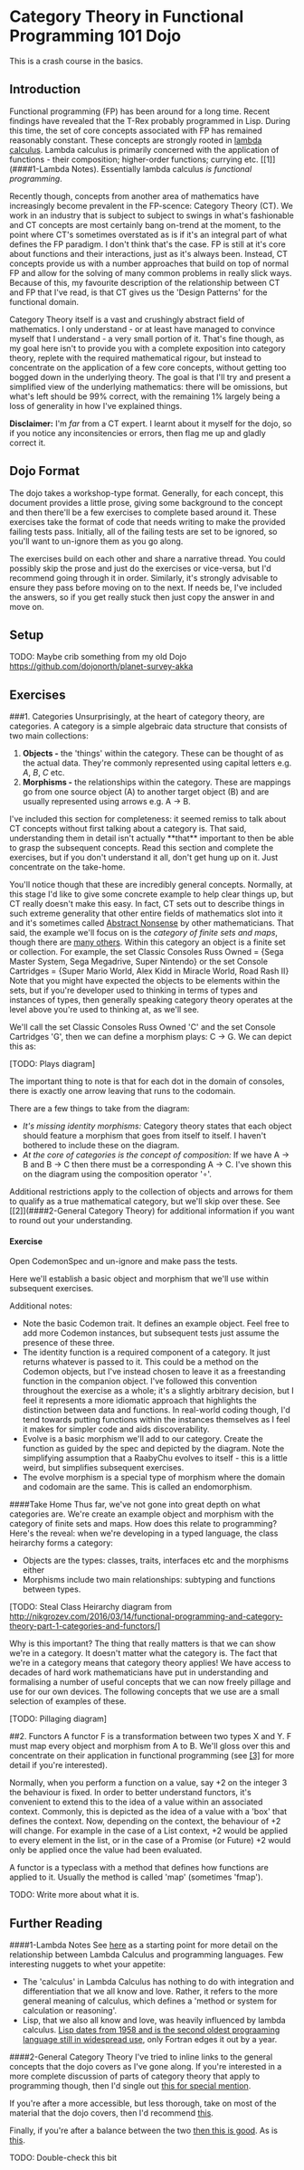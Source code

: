 # Category Theory in Functional Programming 101 Dojo
This is a crash course in the basics.

## Introduction
Functional programming (FP) has been around for a long time. Recent findings have revealed that the T-Rex probably programmed in Lisp.
During this time, the set of core concepts associated with FP has remained reasonably constant. These concepts are strongly rooted in [lambda calculus](https://en.wikipedia.org/wiki/Lambda_calculus).
Lambda calculus is primarily concerned with the application of functions - their composition; higher-order functions; currying etc. [[1]](####1-Lambda Notes). Essentially lambda calculus *is functional programming*.

Recently though, concepts from another area of mathematics have increasingly become prevalent in the FP-scence: Category Theory (CT).
We work in an industry that is subject to subject to swings in what's fashionable and CT concepts are most certainly bang on-trend at the moment, to the point where CT's sometimes overstated as is if it's an integral part of what defines the FP paradigm.
I don't think that's the case. FP is still at it's core about functions and their interactions, just as it's always been. Instead, CT concepts provide us with a number approaches that build on top of normal FP and allow for the solving of many common problems in really slick ways.
Because of this, my favourite description of the relationship between CT and FP that I've read, is that CT gives us the 'Design Patterns' for the functional domain.

Category Theory itself is a vast and crushingly abstract field of mathematics. I only understand - or at least have managed to convince myself that I understand - a very small portion of it.
That's fine though, as my goal here isn't to provide you with a complete exposition into category theory, replete with the required mathematical rigour, but instead to concentrate on the application of a few core concepts, without getting too bogged down in the underlying theory.
The goal is that I'll try and present a simplified view of the underlying mathematics: there will be omissions, but what's left should be 99% correct, with the remaining 1% largely being a loss of generality in how I've explained things.  

**Disclaimer:** I'm *far* from a CT expert. I learnt about it myself for the dojo, so if you notice any inconsitencies or errors, then flag me up and gladly correct it.

## Dojo Format
The dojo takes a workshop-type format. Generally, for each concept, this document provides a little prose, giving some background to the concept and then there'll be a few exercises to complete based around it.
These exercises take the format of code that needs writing to make the provided failing tests pass. Initially, all of the failing tests are set to be ignored, so you'll want to un-ignore them as you go along.

The exercises build on each other and share a narrative thread. You could possibly skip the prose and just do the exercises or vice-versa, but I'd recommend going through it in order.
Similarly, it's strongly advisable to ensure they pass before moving on to the next. If needs be, I've included the answers, so if you get really stuck then just copy the answer in and move on.

## Setup
TODO: Maybe crib something from my old Dojo https://github.com/dojonorth/planet-survey-akka

## Exercises

###1. Categories
Unsurprisingly, at the heart of category theory, are categories. A category is a simple algebraic data structure that consists of two main collections:
1. **Objects -** the 'things' within the category. These can be thought of as the actual data. They're commonly represented using capital letters e.g. *A*, *B*, *C* etc.
2. **Morphisms -** the relationships within the category. These are mappings go from one source object (A) to another target object (B) and are usually represented using arrows e.g. A → B.

<aside class="notice">
I've included this section for completeness: it seemed remiss to talk about CT concepts without first talking about a category is.
That said, understanding them in detail isn't actually **that** important to then be able to grasp the subsequent concepts.
Read this section and complete the exercises, but if you don't understand it all, don't get hung up on it. Just concentrate on the take-home.
</aside>

You'll notice though that these are incredibly general concepts. Normally, at this stage I'd like to give some concrete example to help clear things up, but CT really doesn't make this easy.
In fact, CT sets out to describe things in such extreme generality that other entire fields of mathematics slot into it and it's sometimes called [Abstract Nonsense](https://en.wikipedia.org/wiki/Abstract_nonsense) by other mathematicians.
That said, the example we'll focus on is the *category of finite sets and maps*, though there are [many others](http://eed3si9n.com/learning-scalaz/Examples+of+categories.html).
Within this category an object is a finite set or collection. For example, the set Classic Consoles Russ Owned = {Sega Master System, Sega Megadrive, Super Nintendo} or the set Console Cartridges = {Super Mario World, Alex Kidd in Miracle World, Road Rash II}
Note that you might have expected the objects to be elements within the sets, but if you're developer used to thinking in terms of types and instances of types, then generally speaking category theory operates at the level above you're used to thinking at, as we'll see.

We'll call the set Classic Consoles Russ Owned 'C' and the set Console Cartridges 'G', then we can define a morphism plays: C → G. We can depict this as:

[TODO: Plays diagram]

The important thing to note is that for each dot in the domain of consoles, there is exactly one arrow leaving that runs to the codomain.

There are a few things to take from the diagram:
* *It's missing identity morphisms:* Category theory states that each object should feature a morphism that goes from itself to itself. I haven't bothered to include these on the diagram. 
* *At the core of categories is the concept of composition:* If we have A → B and B → C then there must be a corresponding A → C. I've shown this on the diagram using the composition operator '∘'.

Additional restrictions apply to the collection of objects and arrows for them to qualify as a true mathematical category, but we'll skip over these. See [[2]](####2-General Category Theory) for additional information if you want to round out your understanding.

#### Exercise
Open CodemonSpec and un-ignore and make pass the tests.

Here we'll establish a basic object and morphism that we'll use within subsequent exercises.

Additional notes:
* Note the basic Codemon trait. It defines an example object. Feel free to add more Codemon instances, but subsequent tests just assume the presence of these three.
* The identity function is a required component of a category. It just returns whatever is passed to it. This could be a method on the Codemon objects, but I've instead chosen to leave it as a freestanding function in the companion object. I've followed this convention throughout the exercise as a whole; it's a slightly arbitrary decision, but I feel it represents a more idiomatic approach that highlights the distinction between data and functions. In real-world coding though, I'd tend towards putting functions within the instances themselves as I feel it makes for simpler code and aids discoverability.
* Evolve is a basic morphism we'll add to our category. Create the function as guided by the spec and depicted by the diagram. Note the simplifying assumption that a RaabyChu evolves to itself - this is a little weird, but simplifies subsequent exercises.
* The evolve morphism is a special type of morphism where the domain and codomain are the same. This is called an endomorphism.

####Take Home
Thus far, we've not gone into great depth on what categories are. We're create an example object and morphism with the category of finite sets and maps. How does this relate to programming?
Here's the reveal: when we're developing in a typed language, the class heirarchy forms a category:
* Objects are the types: classes, traits, interfaces etc and the morphisms either
* Morphisms include two main relationships: subtyping and functions between types.

[TODO: Steal Class Heirarchy diagram from http://nikgrozev.com/2016/03/14/functional-programming-and-category-theory-part-1-categories-and-functors/]

Why is this important? The thing that really matters is that we can show we're in a category. It doesn't matter what the category is. The fact that we're in a category means that category theory applies!
We have access to decades of hard work mathematicians have put in understanding and formalising a number of useful concepts that we can now freely pillage and use for our own devices.
The following concepts that we use are a small selection of examples of these.

[TODO: Pillaging diagram]

##2. Functors
A functor F is a transformation between two types X and Y. F must map every object and morphism from A to B.
We'll gloss over this and concentrate on their application in functional programming (see [[3]](####3-Functors) for more detail if you're interested).

Normally, when you perform a function on a value, say +2 on the integer 3 the behaviour is fixed.
In order to better understand functors, it's convenient to extend this to the idea of a value within an associated context.
Commonly, this is depicted as the idea of a value with a 'box' that defines the context.
Now, depending on the context, the behaviour of +2 will change. For example in the case of a List context, +2 would be applied to every element in the list, or in the case of a Promise (or Future) +2 would only be applied once the value had been evaluated.

A functor is a typeclass with a method that defines how functions are applied to it. Usually the method is called 'map' (sometimes 'fmap'). 

TODO: Write more about what it is.



## Further Reading
####1-Lambda Notes
See [here](https://medium.com/javascript-scene/the-rise-and-fall-and-rise-of-functional-programming-composable-software-c2d91b424c8c) as a starting point for more detail on the relationship between Lambda Calculus and programming languages. Few interesting nuggets to whet your appetite:
* The 'calculus' in Lambda Calculus has nothing to do with integration and differentiation that we all know and love. Rather, it refers to the more general meaning of calculus, which defines a 'method or system for calculation or reasoning'.
* Lisp, that we also all know and love, was heavily influenced by lambda calculus. [Lisp dates from 1958 and is the second oldest prograaming language still in widespread use](https://en.wikipedia.org/wiki/Lisp_(programming_language)), only Fortran edges it out by a year.

####2-General Category Theory
I've tried to inline links to the general concepts that the dojo covers as I've gone along. If you're interested in a more complete discussion of parts of category theory that apply to programming though, then I'd single out [this for special mention](https://bartoszmilewski.com/2014/10/28/category-theory-for-programmers-the-preface/).

If you're after a more accessible, but less thorough, take on most of the material that the dojo covers, then I'd recommend [this](http://adit.io/posts/2013-04-17-functors,_applicatives,_and_monads_in_pictures.html).

Finally, if you're after a balance between the two [then this is good](http://www.cakesolutions.net/teamblogs/category-theory-patterns-in-scala). As is [this](http://nikgrozev.com/2016/03/14/functional-programming-and-category-theory-part-1-categories-and-functors/).

TODO: Double-check this bit